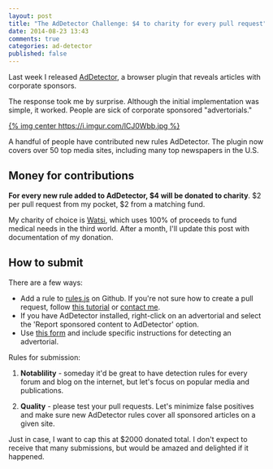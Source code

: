 ```yaml
---
layout: post
title: "The AdDetector Challenge: $4 to charity for every pull request"
date: 2014-08-23 13:43
comments: true
categories: ad-detector
published: false
---
```


Last week I released [AdDetector](http://ianww.com/ad-detector), a browser plugin that reveals articles with corporate sponsors.

The response took me by surprise.  Although the initial implementation was simple, it worked.  People are sick of corporate sponsored "advertorials."

[{% img center https://i.imgur.com/lCJ0Wbb.jpg %}](http://ianww.com/ad-detector)

A handful of people have contributed new rules AdDetector.  The plugin now covers over 50 top media sites, including many top newspapers in the U.S.

## Money for contributions

**For every new rule added to AdDetector, $4 will be donated to charity**.  $2 per pull request from my pocket, $2 from a matching fund.

My charity of choice is [Watsi](http://watsi.org), which uses 100% of proceeds to fund medical needs in the third world.  After a month, I'll update this post with documentation of my donation.

## How to submit

There are a few ways:

 * Add a rule to [rules.js](https://github.com/typpo/ad-detector/blob/master/src/rules.js) on Github.  If you're not sure how to create a pull request, follow [this tutorial](https://yangsu.github.io/pull-request-tutorial/) or [contact me](http://ianww.com).
 * If you have AdDetector installed, right-click on an advertorial and select the 'Report sponsored content to AdDetector' option.
 * Use [this form](https://docs.google.com/forms/d/1aTM_hh8HbV5Ho2grReSfHWWfxBvviFkmcJgFAKJG3Yo/viewform?usp=send_form) and include specific instructions for detecting an advertorial.

Rules for submission:

1. **Notablility** - someday it'd be great to have detection rules for every forum and blog on the internet, but let's focus on popular media and publications.

2. **Quality** - please test your pull requests.  Let's minimize false positives and make sure new AdDetector rules cover all sponsored articles on a given site.

Just in case, I want to cap this at $2000 donated total.  I don't expect to receive that many submissions, but would be amazed and delighted if it happened.
